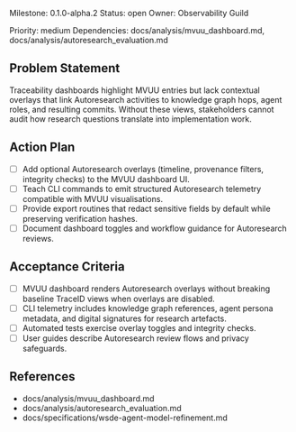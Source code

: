 Milestone: 0.1.0-alpha.2
Status: open
Owner: Observability Guild

Priority: medium
Dependencies: docs/analysis/mvuu_dashboard.md, docs/analysis/autoresearch_evaluation.md

## Problem Statement
Traceability dashboards highlight MVUU entries but lack contextual overlays that
link Autoresearch activities to knowledge graph hops, agent roles, and resulting
commits. Without these views, stakeholders cannot audit how research questions
translate into implementation work.

## Action Plan
- [ ] Add optional Autoresearch overlays (timeline, provenance filters, integrity
      checks) to the MVUU dashboard UI.
- [ ] Teach CLI commands to emit structured Autoresearch telemetry compatible
      with MVUU visualisations.
- [ ] Provide export routines that redact sensitive fields by default while
      preserving verification hashes.
- [ ] Document dashboard toggles and workflow guidance for Autoresearch reviews.

## Acceptance Criteria
- [ ] MVUU dashboard renders Autoresearch overlays without breaking baseline
      TraceID views when overlays are disabled.
- [ ] CLI telemetry includes knowledge graph references, agent persona metadata,
      and digital signatures for research artefacts.
- [ ] Automated tests exercise overlay toggles and integrity checks.
- [ ] User guides describe Autoresearch review flows and privacy safeguards.

## References
- docs/analysis/mvuu_dashboard.md
- docs/analysis/autoresearch_evaluation.md
- docs/specifications/wsde-agent-model-refinement.md
